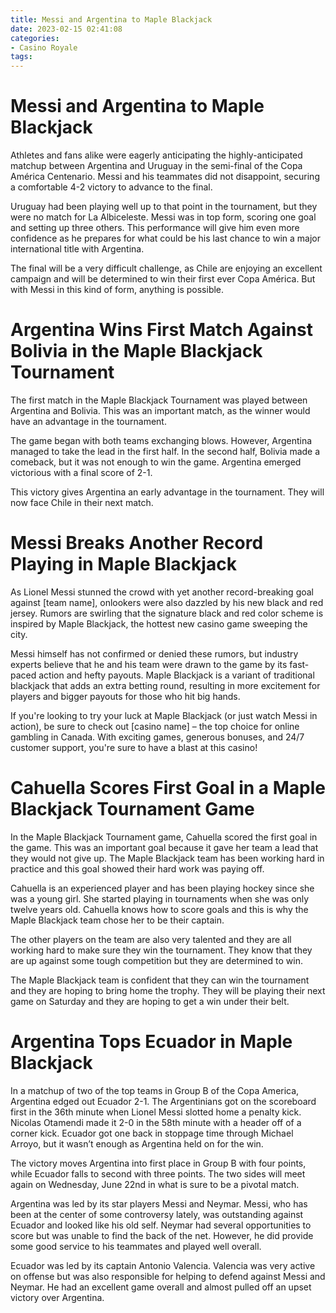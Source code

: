```yaml
---
title: Messi and Argentina to Maple Blackjack
date: 2023-02-15 02:41:08
categories:
- Casino Royale
tags:
---
```



#  Messi and Argentina to Maple Blackjack

Athletes and fans alike were eagerly anticipating the highly-anticipated matchup between Argentina and Uruguay in the semi-final of the Copa América Centenario. Messi and his teammates did not disappoint, securing a comfortable 4-2 victory to advance to the final.

Uruguay had been playing well up to that point in the tournament, but they were no match for La Albiceleste. Messi was in top form, scoring one goal and setting up three others. This performance will give him even more confidence as he prepares for what could be his last chance to win a major international title with Argentina.

The final will be a very difficult challenge, as Chile are enjoying an excellent campaign and will be determined to win their first ever Copa América. But with Messi in this kind of form, anything is possible.

#  Argentina Wins First Match Against Bolivia in the Maple Blackjack Tournament

The first match in the Maple Blackjack Tournament was played between Argentina and Bolivia. This was an important match, as the winner would have an advantage in the tournament.

The game began with both teams exchanging blows. However, Argentina managed to take the lead in the first half. In the second half, Bolivia made a comeback, but it was not enough to win the game. Argentina emerged victorious with a final score of 2-1.

This victory gives Argentina an early advantage in the tournament. They will now face Chile in their next match.

#  Messi Breaks Another Record Playing in Maple Blackjack

As Lionel Messi stunned the crowd with yet another record-breaking goal against [team name], onlookers were also dazzled by his new black and red jersey. Rumors are swirling that the signature black and red color scheme is inspired by Maple Blackjack, the hottest new casino game sweeping the city.

Messi himself has not confirmed or denied these rumors, but industry experts believe that he and his team were drawn to the game by its fast-paced action and hefty payouts. Maple Blackjack is a variant of traditional blackjack that adds an extra betting round, resulting in more excitement for players and bigger payouts for those who hit big hands.

If you're looking to try your luck at Maple Blackjack (or just watch Messi in action), be sure to check out [casino name] – the top choice for online gambling in Canada. With exciting games, generous bonuses, and 24/7 customer support, you're sure to have a blast at this casino!

#  Cahuella Scores First Goal in a Maple Blackjack Tournament Game

In the Maple Blackjack Tournament game, Cahuella scored the first goal in the game. This was an important goal because it gave her team a lead that they would not give up. The Maple Blackjack team has been working hard in practice and this goal showed their hard work was paying off.

Cahuella is an experienced player and has been playing hockey since she was a young girl. She started playing in tournaments when she was only twelve years old. Cahuella knows how to score goals and this is why the Maple Blackjack team chose her to be their captain.

The other players on the team are also very talented and they are all working hard to make sure they win the tournament. They know that they are up against some tough competition but they are determined to win.

The Maple Blackjack team is confident that they can win the tournament and they are hoping to bring home the trophy. They will be playing their next game on Saturday and they are hoping to get a win under their belt.

#  Argentina Tops Ecuador in Maple Blackjack

In a matchup of two of the top teams in Group B of the Copa America, Argentina edged out Ecuador 2-1. The Argentinians got on the scoreboard first in the 36th minute when Lionel Messi slotted home a penalty kick. Nicolas Otamendi made it 2-0 in the 58th minute with a header off of a corner kick. Ecuador got one back in stoppage time through Michael Arroyo, but it wasn’t enough as Argentina held on for the win.

The victory moves Argentina into first place in Group B with four points, while Ecuador falls to second with three points. The two sides will meet again on Wednesday, June 22nd in what is sure to be a pivotal match.

Argentina was led by its star players Messi and Neymar. Messi, who has been at the center of some controversy lately, was outstanding against Ecuador and looked like his old self. Neymar had several opportunities to score but was unable to find the back of the net. However, he did provide some good service to his teammates and played well overall.

Ecuador was led by its captain Antonio Valencia. Valencia was very active on offense but was also responsible for helping to defend against Messi and Neymar. He had an excellent game overall and almost pulled off an upset victory over Argentina.